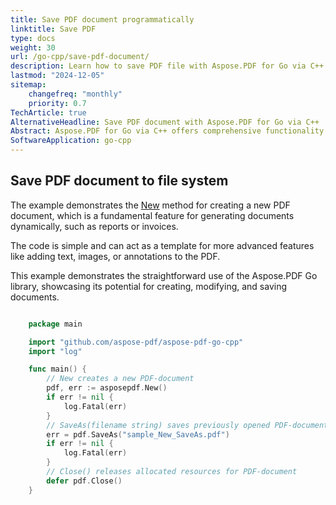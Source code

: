 ```yaml
---
title: Save PDF document programmatically
linktitle: Save PDF
type: docs
weight: 30
url: /go-cpp/save-pdf-document/
description: Learn how to save PDF file with Aspose.PDF for Go via C++.
lastmod: "2024-12-05"
sitemap:
    changefreq: "monthly"
    priority: 0.7
TechArticle: true
AlternativeHeadline: Save PDF document with Aspose.PDF for Go via C++
Abstract: Aspose.PDF for Go via C++ offers comprehensive functionality to save PDF documents in various formats and locations with high efficiency and flexibility. The library allows developers to save PDFs to file systems, and memory streams, or output them in alternative formats such as DOCX, XLSX, and images. It provides options to customize saving parameters, optimize file size, and ensure data integrity. The documentation includes detailed instructions and code samples to help developers efficiently implement PDF-saving capabilities in their applications.
SoftwareApplication: go-cpp       
---
```


## Save PDF document to file system

The example demonstrates the [New](https://reference.aspose.com/pdf/go-cpp/core/new/) method for creating a new PDF document, which is a fundamental feature for generating documents dynamically, such as reports or invoices.

The code is simple and can act as a template for more advanced features like adding text, images, or annotations to the PDF.

This example demonstrates the straightforward use of the Aspose.PDF Go library, showcasing its potential for creating, modifying, and saving documents.

```go

    package main

    import "github.com/aspose-pdf/aspose-pdf-go-cpp"
    import "log"

    func main() {
        // New creates a new PDF-document
        pdf, err := asposepdf.New()
        if err != nil {
            log.Fatal(err)
        }
        // SaveAs(filename string) saves previously opened PDF-document with new filename
        err = pdf.SaveAs("sample_New_SaveAs.pdf")
        if err != nil {
            log.Fatal(err)
        }
        // Close() releases allocated resources for PDF-document
        defer pdf.Close()
    }
```
